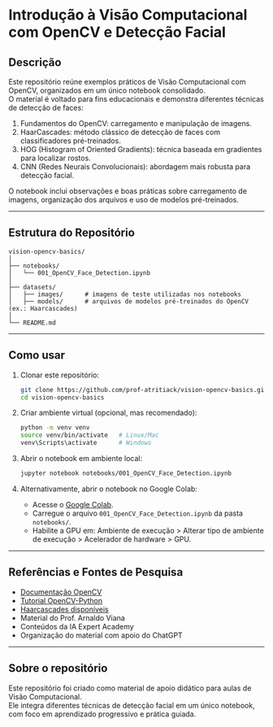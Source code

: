 # Introdução à Visão Computacional com OpenCV e Detecção Facial

## Descrição
Este repositório reúne exemplos práticos de Visão Computacional com OpenCV, organizados em um único notebook consolidado.  
O material é voltado para fins educacionais e demonstra diferentes técnicas de detecção de faces:

1. Fundamentos do OpenCV: carregamento e manipulação de imagens.  
2. HaarCascades: método clássico de detecção de faces com classificadores pré-treinados.  
3. HOG (Histogram of Oriented Gradients): técnica baseada em gradientes para localizar rostos.  
4. CNN (Redes Neurais Convolucionais): abordagem mais robusta para detecção facial.  

O notebook inclui observações e boas práticas sobre carregamento de imagens, organização dos arquivos e uso de modelos pré-treinados.  

---

## Estrutura do Repositório
```
vision-opencv-basics/
│
├── notebooks/
│   └── 001_OpenCV_Face_Detection.ipynb
│
├── datasets/        
│   ├── images/      # imagens de teste utilizadas nos notebooks
│   ├── models/      # arquivos de modelos pré-treinados do OpenCV (ex.: Haarcascades)
│
└── README.md
```

---

## Como usar

1. Clonar este repositório:
   ```bash
   git clone https://github.com/prof-atritiack/vision-opencv-basics.git
   cd vision-opencv-basics
   ```

2. Criar ambiente virtual (opcional, mas recomendado):
   ```bash
   python -m venv venv
   source venv/bin/activate   # Linux/Mac
   venv\Scripts\activate      # Windows
   ```

3. Abrir o notebook em ambiente local:
   ```bash
   jupyter notebook notebooks/001_OpenCV_Face_Detection.ipynb
   ```

4. Alternativamente, abrir o notebook no Google Colab:
   - Acesse o [Google Colab](https://colab.research.google.com/).  
   - Carregue o arquivo `001_OpenCV_Face_Detection.ipynb` da pasta `notebooks/`.  
   - Habilite a GPU em: Ambiente de execução > Alterar tipo de ambiente de execução > Acelerador de hardware > GPU.  

---

## Referências e Fontes de Pesquisa
- [Documentação OpenCV](https://docs.opencv.org/)  
- [Tutorial OpenCV-Python](https://opencv-python-tutroals.readthedocs.io/)  
- [Haarcascades disponíveis](https://github.com/opencv/opencv/tree/master/data/haarcascades)  
- Material do Prof. Arnaldo Viana  
- Conteúdos da IA Expert Academy  
- Organização do material com apoio do ChatGPT  

---

## Sobre o repositório
Este repositório foi criado como material de apoio didático para aulas de Visão Computacional.  
Ele integra diferentes técnicas de detecção facial em um único notebook, com foco em aprendizado progressivo e prática guiada.
